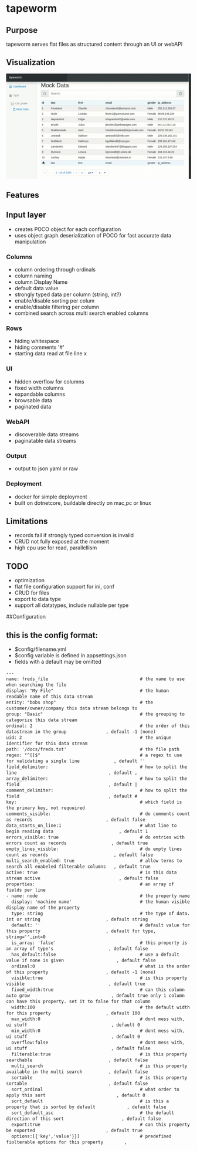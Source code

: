 # tapeworm

## Purpose
tapeworm serves flat files as structured content through an UI or webAPI

## Visualization
![tapeworm demo](https://raw.githubusercontent.com/chris17453/tapeworm/master/media/tapeworm-demo.gif)

## Features
## Input layer
- creates POCO object for each configuration
- uses object graph deserialization of POCO for fast accurate data manipulation
### Columns 
- column ordering through ordinals
- column naming       
- column Display Name 
- default data value
- strongly typed data per column (string, int?)
- enable/disable sorting per colum 
- enable/disable filtering per column
- combined search across multi search enabled columns
### Rows 
- hiding whitespace
- hiding comments '#'
- starting data read at file line x
### UI
- hidden overflow for columns
- fixed width columns
- expandable columns
- browsable data
- paginated data
### WebAPI
- discoverable data streams
- paginatable data streams
### Output 
- output to json yaml or raw
### Deployment
- docker for simple deployment
- built on dotnetcore, buildable directly on mac,pc or linux


## Limitations
- records fail if strongly typed conversion is invalid
- CRUD not fully exposed at the moment
- high cpu use for read, parallellism 

## TODO
- optimization
- flat file configuration support for ini, conf
- CRUD for files
- export to data type
- support all datatypes, include nullable per type

##Configuration

## this is the config format:
- $config/filename.yml
- $config variable is defined in appsettings.json
- fields with a default may be omitted
```
---
name: freds_file                                   # the name to use when searching the file
display: "My File"                                 # the human readable name of this data stream
entity: "bobs shop"                                # the customer/owner/company this data stream belongs to  
group: "Basic"                                     # the grouping to catagorize this data stream  
ordinal: 2                                         # the order of this datastream in the group               , default -1 (none)
uid: 2                                             # the unique identifier for this data stream
path: '/docs/freds.txt'                            # the file path
regex: "^[]$"                                      # a regex to use for validating a single line             , default ''
field_delimiter:                                   # how to split the line                                   , default ,
array_delimiter:                                   # how to split the field                                  , default |
comment_delimiter:                                 # how to split the field                                  , default #
key:                                               # which field is the primary key, not requuired
comments_visible:                                  # do comments count as records                            , default false
data_starts_on_line:1                              # what line to begin reading data                         , default 1
errors_visible: true                               # do entries with errors count as records                 , default true
empty_lines_visible:                               # do empty lines count as records                         , default false
multi_search_enabled: true                         # allow terms to search all enabeled filterable columns   , default true
active: true                                       # is this data stream active                              , default false
properties:                                        # an array of fields per line
- name: node                                       # the property name
  display: 'machine name'                          # the human visible display name of the property           
  type: string                                     # the type of data. int or string                         , default string
  default: ''                                      # default value for this property                         , default for type, string='',int=0
  is_array: 'false'                                # this property is an array of type's                     , default false
  has_default:false                                # use a default value if none is given                    , default false
  ordinal:0                                        # what is the order of this property                      , default -1 (none)
  visible:true                                     # is this property visible                                , default true
  fixed_width:true                                 # can this column auto grow                               , default true only 1 column can have this property. set it to false for that column
  width:100                                        # the default width for this property                     , default 100
  max_width:0                                      # dont mess with, ui stuff                                , default 0
  min_width:0                                      # dont mess with, ui stuff                                , default 0
  overflow:false                                   # dont mess with, ui stuff                                , default false
  filterable:true                                  # is this property searchable                             , default false
  multi_search                                     # is this property available in the multi search          , default false
  sortable                                         # is this property sortable                               , default false
  sort_ordinal                                     # what order to apply this sort                           , default 0
  sort_default                                     # is this a property that is sorted by default            , default false
  sort_default_asc                                 # the default direction of this sort                      , default false
  export:true                                      # can this property be exported                           , default true
  options:[{'key','value'}}]                       # predefined fiolterable options for this property        , 

```




